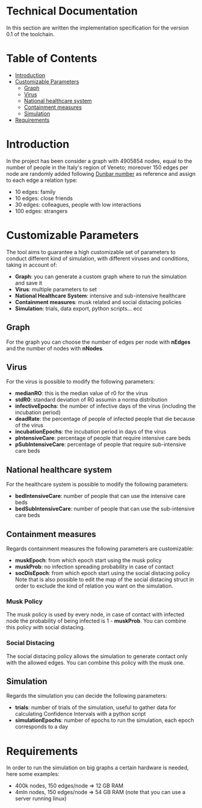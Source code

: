 # Technical Documentation
In this section are written the implementation specification for the version 0.1 of the toolchain.

# Table of Contents
- [Introduction](#introduction)
- [Customizable Parameters](#customizable-parameters)
  - [Graph](#graph)
  - [Virus](#virus)
  - [National healthcare system](#national-healthcare-system)
  - [Containment measures](#containment-measures)
  - [Simulation](#simulation)
- [Requirements](#requirements)

# Introduction
In the project has been consider a graph with 4905854 nodes, equal to the number of people in the Italy's region of Veneto; moreover 150 edges per node are randomly added following [Dunbar number](#https://en.wikipedia.org/wiki/Dunbar%27s_number) as reference and assign to each edge a relation type:
- 10 edges: family
- 10 edges: close friends
- 30 edges: colleagues, people with low interactions
- 100 edges: strangers 

# Customizable Parameters
The tool aims to guarantee a high customizable set of parameters to conduct different kind of simulation, with different viruses and conditions, taking in account of:
- **Graph**: you can generate a custom graph where to run the simulation and save it
- **Virus**: multiple parameters to set
- **National Healthcare System**: intensive and sub-intensive healthcare
- **Containment measures**: musk related and social distacing policies
- **Simulation**: trials, data export, python scripts... ecc

## Graph
For the graph you can choose the number of edges per node with **nEdges** and the number of nodes with **nNodes**.

## Virus
For the virus is possible to modify the following parameters:
- **medianRO**: this is the median value of r0 for the virus
- **stdR0**: standard deviation of R0 assumin a norma distribution
- **infectiveEpochs**: the number of infective days of the virus (including the incubation period)
- **deadRate**: the percentage of people of infected people that die because of the virus 
- **incubationEpochs**: the incubation period in days of the virus
- **pIntensiveCare**: percentage of people that require intensive care beds
- **pSubIntensiveCare**: percentage of people that require sub-intensive care beds

## National healthcare system
For the healthcare system is possible to modify the following parameters:
- **bedIntensiveCare**: number of people that can use the intensive care beds
- **bedSubIntensiveCare**: number of people that can use the sub-intensive care beds

## Containment measures
Regards containment measures the following parameters are customizable:
- **muskEpoch**: from which epoch start using the musk policy
- **muskProb**: no infection spreading probability in case of contact
- **socDisEpoch**: from which epoch start using the social distacing policy
Note that is also possible to edit the map of the social distacing struct in order to exclude the kind of relation you want on the simulation.

### Musk Policy
The musk policy is used by every node, in case of contact with infected node the probability of being infected is 1 - **muskProb**. You can combine this policy with social distacing.

### Social Distacing
The social distacing policy allows the simulation to generate contact only with the allowed edges. You can combine this policy with the musk one.

## Simulation
Regards the simulation you can decide the following parameters:
- **trials**: number of trials of the simulation, useful to gather data for calculating Confidence Intervals with a python script
- **simulationEpochs**: number of epochs to run the simulation, each epoch corresponds to a day

# Requirements
In order to run the simulation on big graphs a certain hardware is needed, here some examples:
- 400k nodes, 150 edges/node => 12 GB RAM
- 4mln nodes, 150 edges/node => 54 GB RAM (note that you can use a server running linux)